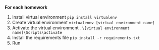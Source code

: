 **For each homework**
1. Install virtual environment ` pip install virtualenv ` 
2. Create virtual environment ` virtualennv [virtual environment name] `
3. Activate the virtual environment  `.\[virtual environment name]\Scripts\activate` 
4. Install the requirements file   `pip install -r requirements.txt `
5. Run
